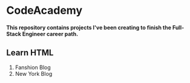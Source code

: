 # CodeAcademy

#### This repository contains projects I've been creating to finish the Full-Stack Engineer career path.

## Learn HTML
1. Fanshion Blog
2. New York Blog
